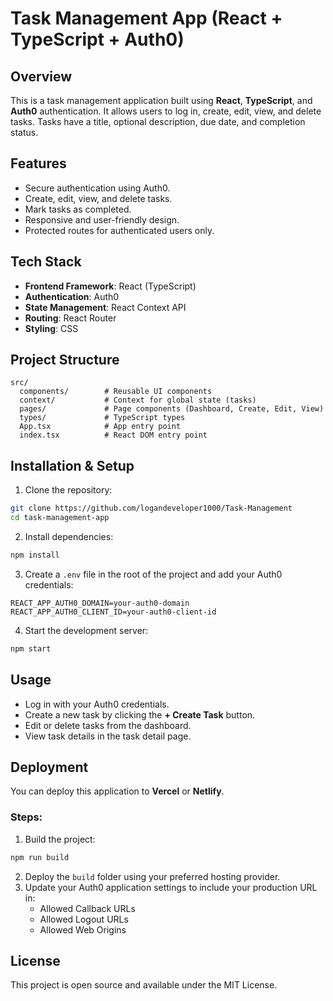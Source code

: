 # Task Management App (React + TypeScript + Auth0)

## Overview
This is a task management application built using **React**, **TypeScript**, and **Auth0** authentication. 
It allows users to log in, create, edit, view, and delete tasks. Tasks have a title, optional description, due date, and completion status.

## Features
- Secure authentication using Auth0.
- Create, edit, view, and delete tasks.
- Mark tasks as completed.
- Responsive and user-friendly design.
- Protected routes for authenticated users only.

## Tech Stack
- **Frontend Framework**: React (TypeScript)
- **Authentication**: Auth0
- **State Management**: React Context API
- **Routing**: React Router
- **Styling**: CSS

## Project Structure
```
src/
  components/        # Reusable UI components
  context/           # Context for global state (tasks)
  pages/             # Page components (Dashboard, Create, Edit, View)
  types/             # TypeScript types
  App.tsx            # App entry point
  index.tsx          # React DOM entry point
```

## Installation & Setup

1. Clone the repository:
```bash
git clone https://github.com/logandeveloper1000/Task-Management
cd task-management-app
```

2. Install dependencies:
```bash
npm install
```

3. Create a `.env` file in the root of the project and add your Auth0 credentials:
```
REACT_APP_AUTH0_DOMAIN=your-auth0-domain
REACT_APP_AUTH0_CLIENT_ID=your-auth0-client-id
```

4. Start the development server:
```bash
npm start
```

## Usage
- Log in with your Auth0 credentials.
- Create a new task by clicking the **+ Create Task** button.
- Edit or delete tasks from the dashboard.
- View task details in the task detail page.

## Deployment
You can deploy this application to **Vercel** or **Netlify**.

### Steps:
1. Build the project:
```bash
npm run build
```
2. Deploy the `build` folder using your preferred hosting provider.
3. Update your Auth0 application settings to include your production URL in:
   - Allowed Callback URLs
   - Allowed Logout URLs
   - Allowed Web Origins

## License
This project is open source and available under the MIT License.
